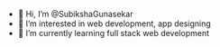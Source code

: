 - 👋 Hi, I’m @SubikshaGunasekar
- 👀 I’m interested in web development, app designing 
- 🌱 I’m currently learning full stack web development 

<!---
SubikshaGunasekar/SubikshaGunasekar is a ✨ special ✨ repository because its `README.md` (this file) appears on your GitHub profile.
You can click the Preview link to take a look at your changes.
--->

